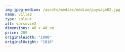 ```yaml
---
img-jpeg-medium: /assets/medias/medium/paysage02.jpg
name: ville2
type: colour
alt: varsovie2
dimensions: 40 x 40 cm
price: 200
originalWidth: "1000"
originalHeight: "1010"
---
```

